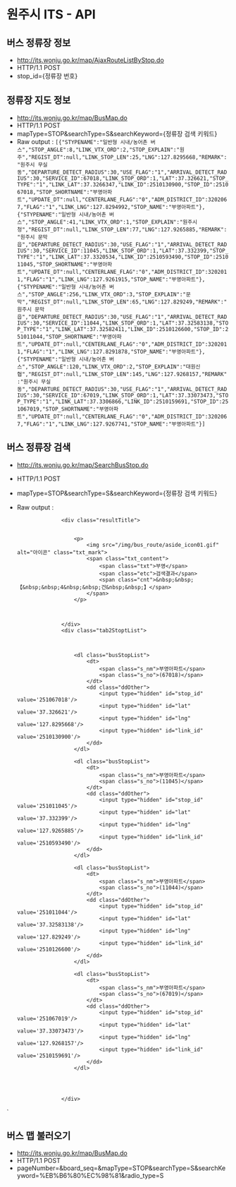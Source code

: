 # 원주시 ITS - API

## 버스 정류장 정보 
- http://its.wonju.go.kr/map/AjaxRouteListByStop.do
- HTTP/1.1 POST
- stop_id={정류장 번호}




## 정류장 지도 정보
- http://its.wonju.go.kr/map/BusMap.do
- HTTP/1.1 POST
- mapType=STOP&searchType=S&searchKeyword={정류장 검색 키워드}
- Raw output :
`[{"STYPENAME":"일반형 시내/농어촌 버스","STOP_ANGLE":8,"LINK_VTX_ORD":2,"STOP_EXPLAIN":"원주","REGIST_DT":null,"LINK_STOP_LEN":25,"LNG":127.8295668,"REMARK":"원주시 무실동","DEPARTURE_DETECT_RADIUS":30,"USE_FLAG":"1","ARRIVAL_DETECT_RADIUS":30,"SERVICE_ID":67018,"LINK_STOP_ORD":1,"LAT":37.326621,"STOP_TYPE":"1","LINK_LAT":37.3266347,"LINK_ID":2510130900,"STOP_ID":251067018,"STOP_SHORTNAME":"부영아파트","UPDATE_DT":null,"CENTERLANE_FLAG":"0","ADM_DISTRICT_ID":3202067,"FLAG":"1","LINK_LNG":127.8294992,"STOP_NAME":"부영아파트"},{"STYPENAME":"일반형 시내/농어촌 버스","STOP_ANGLE":41,"LINK_VTX_ORD":1,"STOP_EXPLAIN":"원주시청","REGIST_DT":null,"LINK_STOP_LEN":77,"LNG":127.9265885,"REMARK":"원주시 문막읍","DEPARTURE_DETECT_RADIUS":30,"USE_FLAG":"1","ARRIVAL_DETECT_RADIUS":30,"SERVICE_ID":11045,"LINK_STOP_ORD":1,"LAT":37.332399,"STOP_TYPE":"1","LINK_LAT":37.3320534,"LINK_ID":2510593490,"STOP_ID":251011045,"STOP_SHORTNAME":"부영아파트","UPDATE_DT":null,"CENTERLANE_FLAG":"0","ADM_DISTRICT_ID":3202011,"FLAG":"1","LINK_LNG":127.9261915,"STOP_NAME":"부영아파트"},{"STYPENAME":"일반형 시내/농어촌 버스","STOP_ANGLE":256,"LINK_VTX_ORD":3,"STOP_EXPLAIN":"문막","REGIST_DT":null,"LINK_STOP_LEN":65,"LNG":127.829249,"REMARK":"원주시 문막읍","DEPARTURE_DETECT_RADIUS":30,"USE_FLAG":"1","ARRIVAL_DETECT_RADIUS":30,"SERVICE_ID":11044,"LINK_STOP_ORD":1,"LAT":37.32583138,"STOP_TYPE":"1","LINK_LAT":37.32582411,"LINK_ID":2510126600,"STOP_ID":251011044,"STOP_SHORTNAME":"부영아파트","UPDATE_DT":null,"CENTERLANE_FLAG":"0","ADM_DISTRICT_ID":3202011,"FLAG":"1","LINK_LNG":127.8291878,"STOP_NAME":"부영아파트"},{"STYPENAME":"일반형 시내/농어촌 버스","STOP_ANGLE":120,"LINK_VTX_ORD":2,"STOP_EXPLAIN":"대원신협","REGIST_DT":null,"LINK_STOP_LEN":145,"LNG":127.9268157,"REMARK":"원주시 무실동","DEPARTURE_DETECT_RADIUS":30,"USE_FLAG":"1","ARRIVAL_DETECT_RADIUS":30,"SERVICE_ID":67019,"LINK_STOP_ORD":1,"LAT":37.33073473,"STOP_TYPE":"1","LINK_LAT":37.3306866,"LINK_ID":2510159691,"STOP_ID":251067019,"STOP_SHORTNAME":"부영아파트","UPDATE_DT":null,"CENTERLANE_FLAG":"0","ADM_DISTRICT_ID":3202067,"FLAG":"1","LINK_LNG":127.9267741,"STOP_NAME":"부영아파트"}]`

## 버스 정류장 검색

- http://its.wonju.go.kr/map/SearchBusStop.do
- HTTP/1.1 POST
- mapType=STOP&searchType=S&searchKeyword={정류장 검색 키워드}
- Raw output :






					<div class="resultTitle">
	           			
	           			
						<p>
							<img src="/img/bus_route/aside_icon01.gif" alt="아이콘" class="txt_mark">
							<span class="txt_content">
								<span class="txt">부영</span>
								<span class="etc">검색결과</span>
								<span class="cnt">&nbsp;&nbsp;【&nbsp;&nbsp;4&nbsp;&nbsp;건&nbsp;&nbsp;】</span>
							</span>
						</p>
	           			
	           			
	           			
					</div>
					<div class="tab2StoptList">
						
						
						
						<dl class="busStopList">
							<dt>
								<span class="s_nm">부영아파트</span>
								<span class="s_no">(67018)</span>
							</dt>
							<dd class="ddOther">
                           		<input type="hidden" id="stop_id" value='251067018'/>
                           		<input type="hidden" id="lat" value='37.326621'/>
                           		<input type="hidden" id="lng" value='127.8295668'/>
                           		<input type="hidden" id="link_id" value='2510130900'/>
							</dd>
						</dl>							
						
						<dl class="busStopList">
							<dt>
								<span class="s_nm">부영아파트</span>
								<span class="s_no">(11045)</span>
							</dt>
							<dd class="ddOther">
                           		<input type="hidden" id="stop_id" value='251011045'/>
                           		<input type="hidden" id="lat" value='37.332399'/>
                           		<input type="hidden" id="lng" value='127.9265885'/>
                           		<input type="hidden" id="link_id" value='2510593490'/>
							</dd>
						</dl>							
						
						<dl class="busStopList">
							<dt>
								<span class="s_nm">부영아파트</span>
								<span class="s_no">(11044)</span>
							</dt>
							<dd class="ddOther">
                           		<input type="hidden" id="stop_id" value='251011044'/>
                           		<input type="hidden" id="lat" value='37.32583138'/>
                           		<input type="hidden" id="lng" value='127.829249'/>
                           		<input type="hidden" id="link_id" value='2510126600'/>
							</dd>
						</dl>							
						
						<dl class="busStopList">
							<dt>
								<span class="s_nm">부영아파트</span>
								<span class="s_no">(67019)</span>
							</dt>
							<dd class="ddOther">
                           		<input type="hidden" id="stop_id" value='251067019'/>
                           		<input type="hidden" id="lat" value='37.33073473'/>
                           		<input type="hidden" id="lng" value='127.9268157'/>
                           		<input type="hidden" id="link_id" value='2510159691'/>
							</dd>
						</dl>							
						
						
						
						
					</div>
`

## 버스 맵 불러오기

- http://its.wonju.go.kr/map/BusMap.do
- HTTP/1.1 POST
- pageNumber=&board_seq=&mapType=STOP&searchType=S&searchKeyword=%EB%B6%80%EC%98%81&radio_type=S


